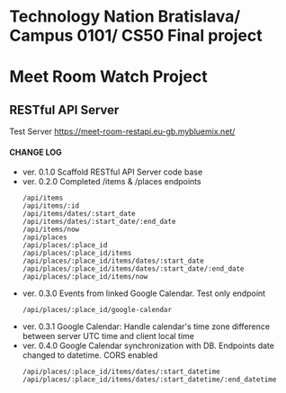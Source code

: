 Technology Nation Bratislava/ Campus 0101/ CS50 Final project
=============================================================
# Meet Room Watch Project
## RESTful API Server

Test Server <https://meet-room-restapi.eu-gb.mybluemix.net/>

#### CHANGE LOG
* ver. 0.1.0 Scaffold RESTful API Server code base
* ver. 0.2.0 Completed /items & /places endpoints
    ```
    /api/items
    /api/items/:id
    /api/items/dates/:start_date
    /api/items/dates/:start_date/:end_date
    /api/items/now
    /api/places
    /api/places/:place_id
    /api/places/:place_id/items
    /api/places/:place_id/items/dates/:start_date
    /api/places/:place_id/items/dates/:start_date/:end_date
    /api/places/:place_id/items/now
    ```
* ver. 0.3.0 Events from linked Google Calendar. Test only endpoint
    ```
    /api/places/:place_id/google-calendar
    ```
* ver. 0.3.1 Google Calendar: Handle calendar's time zone difference between server UTC time and client local time
* ver. 0.4.0 Google Calendar synchronization with DB. Endpoints date changed to datetime. CORS enabled
    ```
    /api/places/:place_id/items/dates/:start_datetime
    /api/places/:place_id/items/dates/:start_datetime/:end_datetime
    ```
